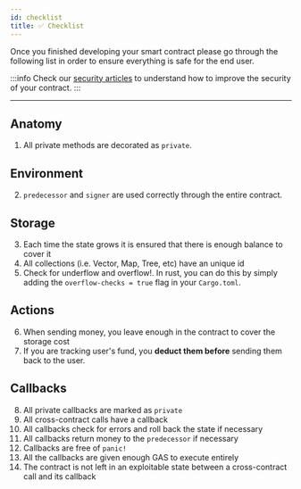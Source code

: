 ```yaml
---
id: checklist
title: ✅ Checklist
---
```


Once you finished developing your smart contract please go through the following list in order to ensure everything is safe for the end user.

:::info
Check our [security articles](./welcome.md) to understand how to improve the security of your contract.
:::

---

## Anatomy

1. All private methods are decorated as `private`.

## Environment

2. `predecessor` and `signer` are used correctly through the entire contract.

## Storage

3. Each time the state grows it is ensured that there is enough balance to cover it
4. All collections (i.e. Vector, Map, Tree, etc) have an unique id
5. Check for underflow and overflow!. In rust, you can do this by simply adding the `overflow-checks = true` flag in your `Cargo.toml`.

## Actions

6. When sending money, you leave enough in the contract to cover the storage cost
7. If you are tracking user's fund, you **deduct them before** sending them back to the user.

## Callbacks

8. All private callbacks are marked as `private`
9. All cross-contract calls have a callback
10. All callbacks check for errors and roll back the state if necessary
11. All callbacks return money to the `predecessor` if necessary
12. Callbacks are free of `panic!`
13. All the callbacks are given enough GAS to execute entirely
14. The contract is not left in an exploitable state between a cross-contract call and its callback
